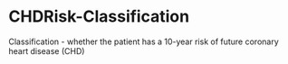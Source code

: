# CHDRisk-Classification
Classification - whether the patient has a 10-year risk of future coronary heart disease (CHD)
